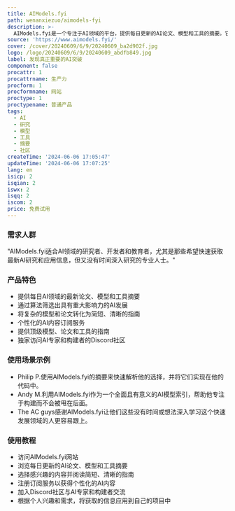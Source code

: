 ```yaml
---
title: AIModels.fyi
path: wenanxiezuo/aimodels-fyi
description: >-
  AIModels.fyi是一个专注于AI领域的平台，提供每日更新的AI论文、模型和工具的摘要。它通过算法筛选出具有重大影响力的AI发展，并将复杂的模型和论文转化为简短、清晰的指南，帮助用户快速吸收和应用。此外，订阅者还可以获得个性化的AI内容，无需博士学位即可理解的顶级模型、论文和工具指南，以及与AI专家和构建者交流的独家Discord社区访问权限。
source: 'https://www.aimodels.fyi/'
cover: /cover/20240609/6/9/20240609_ba2d902f.jpg
logo: /logo/20240609/6/9/20240609_abdfb849.jpg
label: 发现真正重要的AI突破
component: false
procattr: 1
procattrname: 生产力
procform: 1
procformname: 网站
proctype: 1
proctypename: 普通产品
tags:
  - AI
  - 研究
  - 模型
  - 工具
  - 摘要
  - 社区
createTime: '2024-06-06 17:05:47'
updateTime: '2024-06-06 17:07:25'
lang: en
isicp: 2
isqian: 2
iswx: 2
isqq: 2
iscom: 2
price: 免费试用
---
```


### 需求人群

"AIModels.fyi适合AI领域的研究者、开发者和教育者，尤其是那些希望快速获取最新AI研究和应用信息，但又没有时间深入研究的专业人士。"

### 产品特色

- 提供每日AI领域的最新论文、模型和工具摘要
- 通过算法筛选出具有重大影响力的AI发展
- 将复杂的模型和论文转化为简短、清晰的指南
- 个性化的AI内容订阅服务
- 提供顶级模型、论文和工具的指南
- 独家访问AI专家和构建者的Discord社区

### 使用场景示例

- Philip P.使用AIModels.fyi的摘要来快速解析他的选择，并将它们实现在他的代码中。
- Andy M.利用AIModels.fyi作为一个全面且有意义的AI模型索引，帮助他专注于构建而不会被甩在后面。
- The AC guys感谢AIModels.fyi让他们这些没有时间或想法深入学习这个快速发展领域的人更容易跟上。

### 使用教程

- 访问AIModels.fyi网站
- 浏览每日更新的AI论文、模型和工具摘要
- 选择感兴趣的内容并阅读简短、清晰的指南
- 注册订阅服务以获得个性化的AI内容
- 加入Discord社区与AI专家和构建者交流
- 根据个人兴趣和需求，将获取的信息应用到自己的项目中
